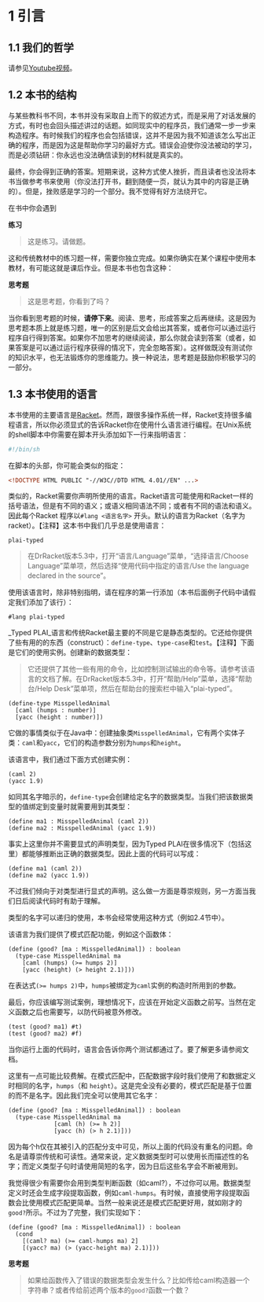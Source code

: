 # 1 引言

## 1.1 我们的哲学

请参见[Youtube视频](http://www.youtube.com/watch?v=3N__tvmZrzc)。

## 1.2 本书的结构

与某些教科书不同，本书并没有采取自上而下的叙述方式，而是采用了对话发展的方式，有时也会回头描述讲过的话题。如同现实中的程序员，我们通常一步一步来构造程序。有时候我们的程序也会包括错误，这并不是因为我不知道该怎么写出正确的程序，而是因为这是帮助你学习的最好方式。错误会迫使你没法被动的学习，而是必须钻研：你永远也没法确信读到的材料就是真实的。

最终，你会得到正确的答案。短期来说，这种方式使人挫折，而且读者也没法将本书当做参考书来使用（你没法打开书，翻到随便一页，就认为其中的内容是正确的）。但是，挫败感是学习的一个部分。我不觉得有好方法绕开它。

在书中你会遇到

__练习__

> 这是练习。请做题。

这和传统教材中的练习题一样，需要你独立完成。如果你确实在某个课程中使用本教材，有可能这就是课后作业。但是本书也包含这种：

__思考题__

> 这是思考题，你看到了吗？

当你看到思考题的时候，**请停下来**。阅读、思考，形成答案之后再继续。这是因为思考题本质上就是练习题，唯一的区别是后文会给出其答案，或者你可以通过运行程序自行得到答案。如果你不加思考的继续阅读，那么你就会读到答案（或者，如果答案是可以通过运行程序获得的情况下，完全忽略答案）。这样做既没有测试你的知识水平，也无法锻炼你的思维能力。换一种说法，思考题是鼓励你积极学习的一部分。

## 1.3 本书使用的语言

本书使用的主要语言是[Racket](http://www.racket-lang.org/)。然而，跟很多操作系统一样，Racket支持很多编程语言，所以你必须显式的告诉Racket你在使用什么语言进行编程。在Unix系统的shell脚本中你需要在脚本开头添加如下一行来指明语言：

```sh
#!/bin/sh
```

在脚本的头部，你可能会类似的指定：

```HTML
<!DOCTYPE HTML PUBLIC "-//W3C//DTD HTML 4.01//EN" ...>
```

类似的，Racket需要你声明所使用的语言。Racket语言可能使用和Racket一样的括号语法，但是有不同的语义；或语义相同语法不同；或者有不同的语法和语义。因此每个Racket 程序以`#lang <语言名字>` 开头。默认的语言为Racket（名字为racket）。【注释】这本书中我们几乎总是使用语言：

```text
plai-typed
```

> 在DrRacket版本5.3中，打开“语言/Language”菜单，“选择语言/Choose Language”菜单项，然后选择“使用代码中指定的语言/Use the language declared in the source”。

使用该语言时，除非特别指明，请在程序的第一行添加（本书后面例子代码中请假定我们添加了该行）：

```racket
#lang plai-typed
```

_Typed PLAI_语言和传统Racket最主要的不同是它是静态类型的。它还给你提供了些有用的的东西（construct）：`define-type`、`type-case`和`test`。【注释】下面是它们的使用实例。创建新的数据类型：

> 它还提供了其他一些有用的命令，比如控制测试输出的命令等。请参考该语言的文档了解。在DrRacket版本5.3中，打开“帮助/Help”菜单，选择“帮助台/Help Desk”菜单项，然后在帮助台的搜索栏中输入“plai-typed”。

```Racket
(define-type MisspelledAnimal
  [caml (humps : number)]
  [yacc (height : number)])
```

它做的事情类似于在Java中：创建抽象类`MisspelledAnimal`，它有两个实体子类：`caml`和`yacc`，它们的构造参数分别为`humps`和`height`。

该语言中，我们通过下面方式创建实例：

```racket
(caml 2)
(yacc 1.9)
```

如同其名字暗示的，`define-type`会创建给定名字的数据类型。当我们把该数据类型的值绑定到变量时就需要用到其类型：

```racket
(define ma1 : MisspelledAnimal (caml 2))
(define ma2 : MisspelledAnimal (yacc 1.9))
```

事实上这里你并不需要显式的声明类型，因为Typed PLAI在很多情况下（包括这里）都能够推断出正确的数据类型。因此上面的代码可以写成：

```racket
(define ma1 (caml 2))
(define ma2 (yacc 1.9))
```

不过我们倾向于对类型进行显式的声明。这么做一方面是尊崇规则，另一方面当我们日后阅读代码时有助于理解。

类型的名字可以递归的使用，本书会经常使用这种方式（例如2.4节中）。

该语言为我们提供了模式匹配功能，例如这个函数体：

```racket
(define (good? [ma : MisspelledAnimal]) : boolean
  (type-case MisspelledAnimal ma
    [caml (humps) (>= humps 2)]
    [yacc (height) (> height 2.1)]))
```

在表达式`(>= humps 2)`中，`humps`被绑定为`caml`实例的构造时所用到的参数。

最后，你应该编写测试案例，理想情况下，应该在开始定义函数之前写。当然在定义函数之后也需要写，以防代码被意外修改。

```racket
(test (good? ma1) #t)
(test (good? ma2) #f)
```

当你运行上面的代码时，语言会告诉你两个测试都通过了。要了解更多请参阅文档。

这里有一点可能比较费解。在模式匹配中，匹配数据字段时我们使用了和数据定义时相同的名字，`humps`（和 `height`）。这是完全没有必要的，模式匹配是基于位置的而不是名字。因此我们完全可以使用其它名字：

```racket
(define (good? [ma : MisspelledAnimal]) : boolean
  (type-case MisspelledAnimal ma
             [caml (h) (>= h 2)]
             [yacc (h) (> h 2.1)]))
```

因为每个h仅在其被引入的匹配分支中可见，所以上面的代码没有重名的问题。命名是请尊崇传统和可读性。通常来说，定义数据类型时可以使用长而描述性的名字；而定义类型子句时请使用简短的名字，因为日后这些名字会不断被用到。

我觉得很少有需要你会用到类型判断函数（如caml?），不过你可以用。数据类型定义时还会生成字段提取函数，例如`caml-humps`。有时候，直接使用字段提取函数会比使用模式匹配更简单。当然一般来说还是模式匹配更好用，就如刚才的`good?`所示。不过为了完整，我们实现如下：

```racket
(define (good? [ma : MisspelledAnimal]) : boolean
  (cond
    [(caml? ma) (>= caml-humps ma) 2]
    [(yacc? ma) (> (yacc-height ma) 2.1)]))
```

__思考题__

> 如果给函数传入了错误的数据类型会发生什么？比如传给caml构造器一个字符串？或者传给前述两个版本的`good?`函数一个数？
